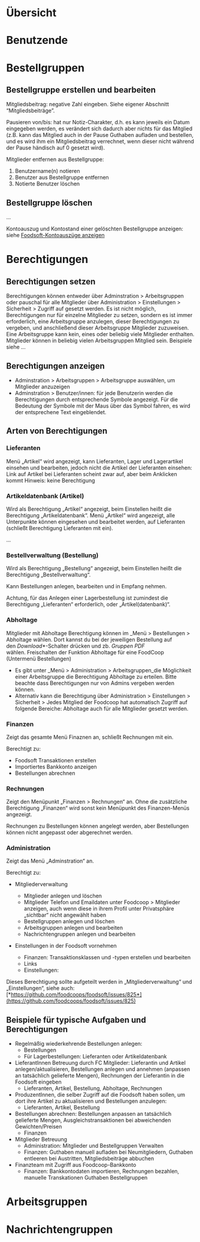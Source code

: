 # Übersicht

# Benutzende

# Bestellgruppen

## Bestellgruppe erstellen und bearbeiten

Mitgliedsbeitrag: negative Zahl eingeben. Siehe eigener Abschnitt “Mitgliedsbeiträge”.

Pausieren von/bis: hat nur Notiz-Charakter, d.h. es kann jeweils ein Datum eingegeben werden, es verändert sich dadurch aber nichts für das Mitglied (z.B. kann das Mitglied auch in der Pause Guthaben aufladen und bestellen, und es wird ihm ein Mitgliedsbeitrag verrechnet, wenn dieser nicht während der Pause händisch auf 0 gesetzt wird).

Mitglieder entfernen aus Bestellgruppe: 
1. Benutzername(n) notieren
2. Benutzer aus Bestellgruppe entfernen 
3. Notierte Benutzer löschen


## Bestellgruppe löschen

…

Kontoauszug und Kontostand einer gelöschten Bestellgruppe anzeigen:
siehe [Foodsoft-Kontoauszüge anzeigen](#anchor-139)

# Berechtigungen

## Berechtigungen setzen

Berechtigungen können entweder über Adminstration \> Arbeitsgruppen oder pauschal für alle Mitglieder über Administration \> Einstellungen \> Sicherheit \> Zugriff auf gesetzt werden. Es ist nicht möglich, Berechtigungen nur für einzelne Mitglieder zu setzen, sondern es ist immer erforderlich, eine Arbeitsgruppe anzulegen, dieser Berechtigungen zu vergeben, und anschließend dieser Arbeitsgruppe Mitglieder zuzuweisen. Eine Arbeitsgruppe kann kein, eines oder beliebig viele Mitglieder enthalten. Mitglieder können in beliebig vielen Arbeitsgruppen Mitglied sein. Beispiele siehe ...

## Berechtigungen anzeigen

- Adminstration \> Arbeitsgruppen \> Arbeitsgruppe auswählen, um Mitglieder anzuzeigen
- Adminstration \> Benutzer/innen: für jede Benutzerin werden die Berechtigungen durch entsprechende Symbole angezeigt. Für die Bedeutung der Symbole mit der Maus über das Symbol fahren, es wird der entsprechene Text eingeblendet.

## Arten von Berechtigungen

### Lieferanten

Menü „Artikel“ wird angezeigt, kann Lieferanten, Lager und Lagerartikel einsehen und bearbeiten, jedoch nicht die Artikel der Lieferanten einsehen: Link auf Artikel bei Lieferanten scheint zwar auf, aber beim Anklicken kommt Hinweis: keine Berechtigung

### Artikeldatenbank (Artikel)

Wird als Berechtigung „Artikel“ angezeigt, beim Einstellen heißt die Berechtigung „Artikeldatenbank“. Menü „Artikel“ wird angezeigt, alle Unterpunkte können eingesehen und bearbeitet werden, auf Lieferanten (schließt Berechtigung Lieferanten mit ein).

...


### Bestellverwaltung (Bestellung)

Wird als Berechtigung „Bestellung“ angezeigt, beim Einstellen heißt die Berechtigung „Bestellverwaltung“.

Kann Bestellungen anlegen, bearbeiten und in Empfang nehmen.

Achtung, für das Anlegen einer Lagerbestellung ist zumindest die Berechtigung „Lieferanten“ erforderlich, oder „Artikel(datenbank)“.

### Abholtage

Mitglieder mit Abholtage Berechtigung können im _Menü \> Bestellungen \> Abholtage wählen. Dort kannst du bei der jeweiligen Bestellung auf den _Download_*-Schalter drücken und zb. _Gruppen PDF_ wählen. Freischalten der Funktion Abholtage für eine FoodCoop (Untermenü Bestellungen)
- Es gibt unter _Menü \> Administration \> Arbeitsgruppen_die Möglichkeit einer Arbeitsgruppe die Berechtigung Abholtage zu erteilen. Bitte beachte dass Berechtigungen nur von Admins vergeben werden können. 
- Alternativ kann die Berechtigung über Administration \> Einstellungen \> Sicherheit \> Jedes Mitglied der Foodcoop hat automatisch Zugriff auf folgende Bereiche: Abholtage auch für alle Mitglieder gesetzt werden.


### Finanzen

Zeigt das gesamte Menü Finaznen an, schließt Rechnungen mit ein.

Berechtigt zu:
- Foodsoft Transaktionen erstellen
- Importiertes Bankkonto anzeigen
- Bestellungen abrechnen


### Rechnungen

Zeigt den Menüpunkt „Finanzen \> Rechnungen“ an. Ohne die zusätzliche Berechtigung „Finanzen“ wird sonst kein Menüpunkt des Finanzen-Menüs angezeigt.

Rechnungen zu Bestellungen können angelegt werden, aber Bestellungen können nicht angepasst oder abgerechnet werden.

### Administration

Zeigt das Menü „Adminstration“ an.

Berechtigt zu:
- Mitgliederverwaltung
  - Mitglieder anlegen und löschen
  - Mitglieder Telefon und Emaildaten unter Foodcoop \> Mitglieder anzeigen, auch wenn diese in ihrem Profil unter Privatsphäre „sichtbar“ nicht angewählt haben
  - Bestellgruppen anlegen und löschen
  - Arbeitsgruppen anlegen und bearbeiten
  - Nachrichtengruppen anlegen und bearbeiten

- Einstellungen in der Foodsoft vornehmen
  - Finanzen: Transaktionsklassen und -typen erstellen und bearbeiten
  - Links
  - Einstellungen: 

Dieses Berechtigung sollte aufgeteilt werden in „Mitgliederverwaltung“ und „Einstellungen“, siehe auch: [*https://github.com/foodcoops/foodsoft/issues/825*](https://github.com/foodcoops/foodsoft/issues/825)

## Beispiele für typische Aufgaben und Berechtigungen

- Regelmäßig wiederkehrende Bestellungen anlegen: 
  - Bestellungen 
  - Für Lagerbestellungen: Lieferanten oder Artikeldatenbank
- LieferantInnen Betreuung durch FC Mitglieder: Lieferantin und Artikel anlegen/aktualisieren, Bestellungen anlegen und annehmen (anpassen an tatsächlich gelieferte Mengen), Rechnungen der Lieferantin in die Foodsoft eingeben
  - Lieferanten, Artikel, Bestellung, Abholtage, Rechnungen 
- ProduzentInnen, die selber Zugriff auf die Foodsoft haben sollen, um dort ihre Artikel zu aktualisieren und Bestellungen anzulegen: 
  - Lieferanten, Artikel, Bestellung
- Bestellungen abrechnen: Bestellungen anpassen an tatsächlich gelieferte Mengen, Ausgleichstransaktionen bei abweichenden Gewichten/Preisen
  - Finanzen
- Mitglieder Betreuung
  - Administration: Mitglieder und Bestellgruppen Verwalten
  - Finanzen: Guthaben manuell aufladen bei Neumitgliedern, Guthaben entleeren bei Austritten, Mitgliedsbeiträge abbuchen
- Finanzteam mit Zugriff aus Foodcoop-Bankkonto
  - Finanzen: Bankkontodaten importieren, Rechnungen bezahlen,
        manuelle Transkationen Guthaben Bestellgruppen 

# Arbeitsgruppen

# Nachrichtengruppen



